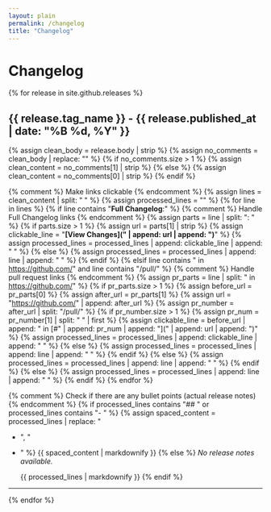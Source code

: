 ```yaml
---
layout: plain
permalink: /changelog
title: "Changelog"
---
```


# Changelog

{% for release in site.github.releases %}

## {{ release.tag_name }} - {{ release.published_at | date: "%B %d, %Y" }}

{% assign clean_body = release.body | strip %}
{% assign no_comments = clean_body | replace: "<!-- Release notes generated using configuration in .github/release.yml", "" %}
{% assign no_comments = no_comments | split: "-->" %}
{% if no_comments.size > 1 %}
  {% assign clean_content = no_comments[1] | strip %}
{% else %}
  {% assign clean_content = no_comments[0] | strip %}
{% endif %}

{% comment %} Make links clickable {% endcomment %}
{% assign lines = clean_content | split: "
" %}
{% assign processed_lines = "" %}
{% for line in lines %}
  {% if line contains "**Full Changelog**:" %}
    {% comment %} Handle Full Changelog links {% endcomment %}
    {% assign parts = line | split: ": " %}
    {% if parts.size > 1 %}
      {% assign url = parts[1] | strip %}
      {% assign clickable_line = "**[View Changes](" | append: url | append: ")**" %}
      {% assign processed_lines = processed_lines | append: clickable_line | append: "
" %}
    {% else %}
      {% assign processed_lines = processed_lines | append: line | append: "
" %}
    {% endif %}
  {% elsif line contains " in https://github.com/" and line contains "/pull/" %}
    {% comment %} Handle pull request links {% endcomment %}
    {% assign pr_parts = line | split: " in https://github.com/" %}
    {% if pr_parts.size > 1 %}
      {% assign before_url = pr_parts[0] %}
      {% assign after_url = pr_parts[1] %}
      {% assign url = "https://github.com/" | append: after_url %}
      {% assign pr_number = after_url | split: "/pull/" %}
      {% if pr_number.size > 1 %}
        {% assign pr_num = pr_number[1] | split: " " | first %}
        {% assign clickable_line = before_url | append: " in [#" | append: pr_num | append: "](" | append: url | append: ")" %}
        {% assign processed_lines = processed_lines | append: clickable_line | append: "
" %}
      {% else %}
        {% assign processed_lines = processed_lines | append: line | append: "
" %}
      {% endif %}
    {% else %}
      {% assign processed_lines = processed_lines | append: line | append: "
" %}
    {% endif %}
  {% else %}
    {% assign processed_lines = processed_lines | append: line | append: "
" %}
  {% endif %}
{% endfor %}

{% comment %} Check if there are any bullet points (actual release notes) {% endcomment %}
{% if processed_lines contains "## " or processed_lines contains "- " %}
  {% assign spaced_content = processed_lines | replace: "
- ", "

- " %}
  {{ spaced_content | markdownify }}
{% else %}
  *No release notes available.*
  
  {{ processed_lines | markdownify }}
{% endif %}

---
{% endfor %}